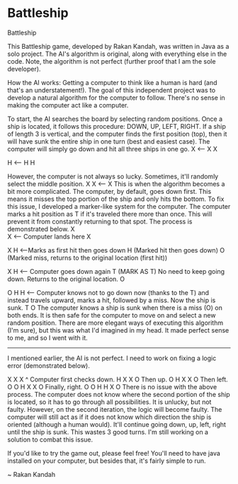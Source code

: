 # Battleship
Battleship

This Battleship game, developed by Rakan Kandah, was written in Java as a solo project. 
The AI's algorithm is original, along with everything else in the code. 
Note, the algorithm is not perfect (further proof that I am the sole developer). 

How the AI works: 
Getting a computer to think like a human is hard (and that's an understatement!). 
The goal of this independent project was to develop a natural algorithm for the computer to follow. There's no sense in making the computer act like a computer.


To start, the AI searches the board by selecting random positions. Once a ship is located, it follows this procedure: DOWN, UP, LEFT, RIGHT. 
If a ship of length 3 is vertical, and the computer finds the first position (top), then it will have sunk the entire ship in one turn (best and easiest case). 
The computer will simply go down and hit all three ships in one go.
X <--
X
X

H <--
H
H

However, the computer is not always so lucky. Sometimes, it'll randomly select the middle position.
X 
X <--
X 
This is when the algorithm becomes a bit more complicated. The computer, by default, goes down first. This means it misses the top portion of the ship and only hits the bottom. 
To fix this issue, I developed a marker-like system for the computer. The computer marks a hit position as T if it's traveled there more than once. This will prevent it from
constantly returning to that spot. The process is demonstrated below.
X       
X <-- Computer lands here
X

X 
H <--Marks as first hit then goes down
H (Marked hit then goes down)
O (Marked miss, returns to the original location (first hit))

X 
H <-- Computer goes down again 
T (MARK AS T) No need to keep going down. Returns to the original location.
O

O
H 
H <-- Computer knows not to go down now (thanks to the T) and instead travels upward, marks a hit, followed by a miss. Now the ship is sunk.
T
O
The computer knows a ship is sunk when there is a miss (O) on both ends. It is then safe for the computer to move on and select a new random position.
There are more elegant ways of executing this algorithm (I'm sure), but this was what I'd imagined in my head. It made perfect sense to me, and so I went with it. 

* * *  
I mentioned earlier, the AI is not perfect. I need to work on fixing a logic error (demonstrated below). 

X X X 
^
Computer first checks down.
H X X 
O
Then up.
O
H X X 
O
Then left.
  O
O H X X 
  O
Finally, right.
  O
O H H X 
  O
There is no issue with the above process. The computer does not know where the second portion of the ship is located, so it has to go through all possibilities.
It is unlucky, but not faulty. However, on the second iteration, the logic will become faulty. 
The computer will still act as if it does not know which direction the ship is oriented (although a human would).
It'll continue going down, up, left, right until the ship is sunk. This wastes 3 good turns. I'm still working on a solution to combat this issue.

If you'd like to try the game out, please feel free!
You'll need to have java installed on your computer, but besides that, it's fairly simple to run.

~ Rakan Kandah
